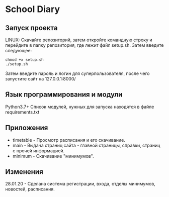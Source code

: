 # School Diary

## Запуск проекта

LINUX:
Скачайте репозиторий, затем откройте командную строку и перейдите в папку репозитория,
где лежит файл setup.sh. Затем введите следующее:

    chmod +x setup.sh
    ./setup.sh

Затем введите пароль и логин для суперпользователя, после чего запустите сайт на 127.0.0.1:8000/

## Язык программирования и модули

Python3.7+
Список модулей, нужных для запуска находятся в файле requirements.txt

## Приложения

- timetable - Просмотр расписания и его скачивание.
- main - Выдача страниц сайта - главной страницы, справки, страниц с прочей информацией.
- minimum - Скачивание "минимумов".

## Изменения

28.01.20 - Сделана система регистрации, входа, отделы минимумов, новостей, расписания.
